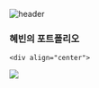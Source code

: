 ![header](https://capsule-render.vercel.app/api?type=waving&color=gradient&customColorList=14&height=300&section=header&text=YongHyeBeen&fontSize=90)
### 혜빈의 포트폴리오

	<div align="center">
 <img src="https://img.shields.io/badge/#FCC624?style=flat&logo=linux&logoColor=white"/>
 	</div>
